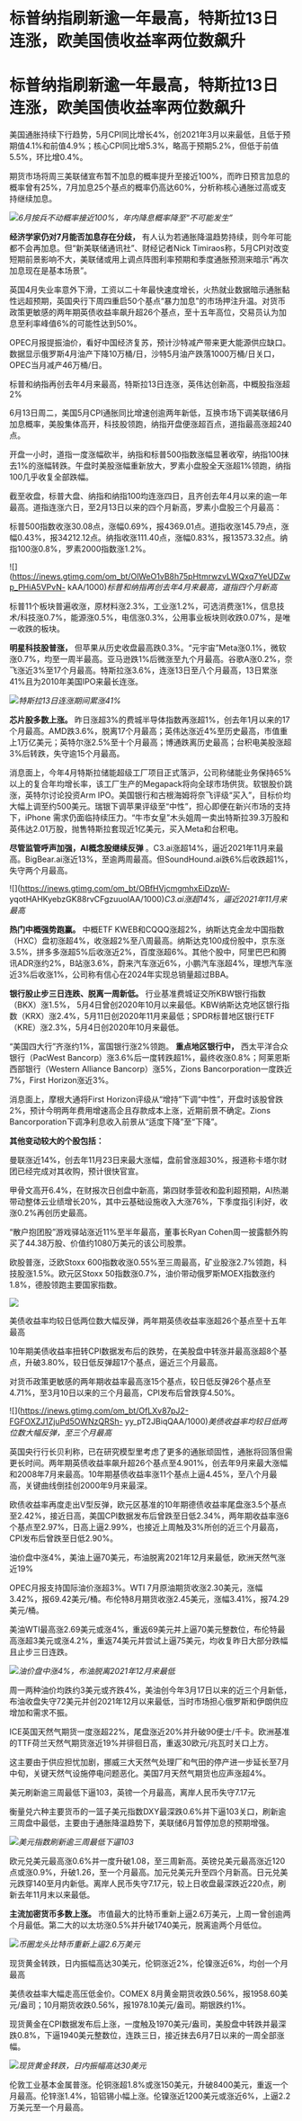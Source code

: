 # 标普纳指刷新逾一年最高，特斯拉13日连涨，欧美国债收益率两位数飙升

# 标普纳指刷新逾一年最高，特斯拉13日连涨，欧美国债收益率两位数飙升

美国通胀持续下行趋势，5月CPI同比增长4%，创2021年3月以来最低，且低于预期值4.1%和前值4.9%；核心CPI同比增5.3%，略高于预期5.2%，但低于前值5.5%，环比增0.4%。

期货市场将周三美联储宣布暂不加息的概率提升至接近100%，而昨日预言加息的概率曾有25%，7月加息25个基点的概率仍高达60%，分析称核心通胀过高或支持继续加息。

![](https://inews.gtimg.com/om_bt/Ondu3cUYV8jbTJqgoeyPbO2WGea9_ANBLmuQgZuxuIoLgAA/1000)_6月按兵不动概率接近100%，年内降息概率降至“不可能发生”_

**经济学家仍对7月能否加息存在分歧，** 有人认为若通胀降温趋势持续，则今年可能都不会再加息。但“新美联储通讯社”、财经记者Nick
Timiraos称，5月CPI对改变短期前景影响不大，美联储或用上调点阵图利率预期和季度通胀预测来暗示“再次加息现在是基本场景”。

英国4月失业率意外下滑，工资以二十年最快速度增长，火热就业数据暗示通胀黏性远超预期，英国央行下周四重启50个基点“暴力加息”的市场押注升温。对货币政策更敏感的两年期英债收益率飙升超26个基点，至十五年高位，交易员认为加息至利率峰值6%的可能性达到50%。

OPEC月报提振油价，看好中国经济复苏，预计沙特减产带来更大能源供应缺口。数据显示俄罗斯4月油产下降10万桶/日，沙特5月油产跌落1000万桶/日关口，OPEC当月减产46万桶/日。

标普和纳指再创去年4月来最高，特斯拉13日连涨，英伟达创新高，中概股指涨超2%

6月13日周二，美国5月CPI通胀同比增速创逾两年新低，互换市场下调美联储6月加息概率，美股集体高开，科技股领跑，纳指开盘便涨超百点，道指最高涨超240点。

开盘一小时，道指一度涨幅砍半，纳指和标普500指数涨幅显著收窄，纳指100抹去1%的涨幅转跌。午盘时美股涨幅重新放大，罗素小盘股全天涨超1%领跑，纳指100几乎收复全部跌幅。

截至收盘，标普大盘、纳指和纳指100均连涨四日，且齐创去年4月以来的逾一年最高。道指连涨六日，至2月13日以来的四个月新高，罗素小盘股三个月最高：

标普500指数收涨30.08点，涨幅0.69%，报4369.01点。道指收涨145.79点，涨幅0.43%，报34212.12点。纳指收涨111.40点，涨幅0.83%，报13573.32点。纳指100涨0.8%，罗素2000指数涨1.2%。

![](https://inews.gtimg.com/om_bt/OlWeO1vB8h75pHtmrwzvLWQxq7YeUDZwp_PHiA5VPvN-
kAA/1000)_标普和纳指再创去年4月来最高，道指四个月新高_

标普11个板块普遍收涨，原材料涨2.3%，工业涨1.2%，可选消费涨1%，信息技术/科技涨0.7%，能源涨0.5%，电信涨0.3%，公用事业板块则收跌0.07%，是唯一收跌的板块。

**明星科技股普涨，**
但苹果从历史收盘最高跌0.3%。“元宇宙”Meta涨0.1%，微软涨0.7%，均至一周半最高。亚马逊跌1%后微涨至九个月最高。谷歌A涨0.2%，奈飞涨近3%至17个月最高。特斯拉涨3.6%，连涨13日至八个月最高，13日累涨41%且为2010年美国IPO来最长连涨。

![](https://inews.gtimg.com/om_bt/OJhYJaeZjqISumZ7VP6_JMZP6jhKrRIhdsTBL8Cs5PfGYAA/1000)_特斯拉13日连涨期间累涨41%_

**芯片股多数上涨。**
昨日涨超3%的费城半导体指数再涨超1%，创去年1月以来的17个月最高。AMD跌3.6%，脱离17个月最高；英伟达涨近4%至历史最高，市值重上1万亿美元；英特尔涨2.5%至十个月最高；博通跌离历史最高；台积电美股涨超3%后转跌，失守逾15个月最高。

消息面上，今年4月特斯拉储能超级工厂项目正式落沪，公司称储能业务保持65%以上的复合年均增长率，该工厂生产的Megapack将向全球市场供货。软银股价跳涨，英特尔讨论投资Arm
IPO。美国银行和古根海姆将奈飞评级“买入”，目标价均大幅上调至约500美元。瑞银下调苹果评级至“中性”，担心即便在新兴市场的支持下，iPhone
需求仍面临持续压力。“牛市女皇”木头姐周一卖出特斯拉39.3万股和英伟达2.01万股，抛售特斯拉套现近1亿美元，买入Meta和台积电。

**尽管监管呼声加强，AI概念股继续反弹**
。C3.ai涨超14%，逼近2021年11月来最高。BigBear.ai涨近13%，至逾两周最高。但SoundHound.ai跌6%后收跌超1%，失守两个月最高。

![](https://inews.gtimg.com/om_bt/OBfHVjcmgmhxEiDzpW-
yqotHAHKyebzGK88rvCFgzuuoIAA/1000)_C3.ai涨超14%，逼近2021年11月来最高_

**热门中概强势跑赢。** 中概ETF
KWEB和CQQQ涨超2%，纳斯达克金龙中国指数（HXC）盘初涨超4%，收涨超2%至八周最高。纳斯达克100成份股中，京东涨3.5%，拼多多涨超5%后收涨近2%，百度涨超6%。其他个股中，阿里巴巴和腾讯ADR涨约2%，B站涨3.6%，蔚来汽车涨近6%，小鹏汽车涨超4%，理想汽车涨近3%后收涨1%，公司称有信心在2024年实现总销量超过BBA。

**银行股止步三日连跌、脱离一周新低。** 行业基准费城证交所KBW银行指数（BKX）涨1.5%，
5月4日曾创2020年10月以来最低。KBW纳斯达克地区银行指数（KRX）涨2.4%，5月11日创2020年11月来最低；SPDR标普地区银行ETF（KRE）涨2.3%，5月4日创2020年10月来最低。

“美国四大行”齐涨约1%，富国银行涨2%领跑。 **重点地区银行中，** 西太平洋合众银行（PacWest
Bancorp）涨3.6%后一度转跌超1%，最终收涨0.8%；阿莱恩斯西部银行（Western Alliance Bancorp）涨5%，Zions
Bancorporation一度跌近7%，First Horizon涨近3%。

消息面上，摩根大通将First
Horizon评级从“增持”下调“中性”，开盘时该股曾跌2%，预计今明两年费用增速高企且存款成本上涨，近期前景不确定。Zions
Bancorporation下调净利息收入前景从“适度下降”至“下降”。

**其他变动较大的个股包括：**

曼联涨近14%，创去年11月23日来最大涨幅，盘前曾涨超30%，报道称卡塔尔财团已经完成对其收购，预计很快官宣。

甲骨文高开6.4%，在财报次日创盘中新高，第四财季营收和盈利超预期，AI热潮带动整体云业绩增长20%，其中云基础设施收入大涨76%，下季度指引利好，收涨0.2%再创历史最高。

“散户抱团股”游戏驿站涨近11%至半年最高，董事长Ryan Cohen周一披露额外购买了44.38万股、价值约1080万美元的该公司股票。

欧股普涨，泛欧Stoxx 600指数收涨0.55%至三周最高，矿业股涨2.7%领跑，科技股涨1.5%。欧元区Stoxx
50指数涨0.7%，油价带动俄罗斯MOEX指数涨约1.8%，德股领跑主要国家指数。

![](https://inews.gtimg.com/om_bt/Oz8th0hUTqxEedekEt30-Lq2OI8px_TX1Kx3b4ifRawXsAA/1000)

美债收益率均较日低两位数大幅反弹，两年期英债收益率涨超26个基点至十五年最高

10年期美债收益率扭转CPI数据发布后的跌势，在美股盘中转涨并最高涨超8个基点，升破3.80%，较日低反弹超17个基点，逼近三个月最高。

对货币政策更敏感的两年期收益率最高涨15个基点，较日低反弹26个基点至4.71%，至3月10日以来的三个月最高，CPI发布后曾跌穿4.50%。

![](https://inews.gtimg.com/om_bt/OfLXv87pJ2-FGFOXZJ1ZjuPd5OWNzQRSh-
yy_pT2JBiqQAA/1000)_美债收益率均较日低两位数大幅反弹，至三个月最高_

英国央行行长贝利称，已在研究模型里考虑了更多的通胀顽固性，通胀将回落但需更长时间。两年期英债收益率飙升超26个基点至4.901%，创去年9月来最大涨幅和2008年7月来最高。10年期基债收益率涨11个基点上逼4.45%，至八个月最高，关键曲线倒挂创2000年9月来最深。

欧债收益率再度走出V型反弹，欧元区基准的10年期德债收益率尾盘涨3.5个基点至2.42%，接近日高，美国CPI数据发布后曾跌至日低2.34%，两年期收益率涨6个基点至2.97%，日高上逼2.99%，也接近上周触及3%所创的近三个月最高，CPI发布后曾跌至日低2.90%。

油价盘中涨4%，美油上逼70美元，布油脱离2021年12月来最低，欧洲天然气涨近19%

OPEC月报支持国际油价涨超3%。WTI
7月原油期货收涨2.30美元，涨幅3.42%，报69.42美元/桶。布伦特8月期货收涨2.45美元，涨幅3.41%，报74.29美元/桶。

美油WTI最高涨2.69美元或涨4%，重返69美元并上逼70美元整数位，布伦特最高涨超3美元或涨4.2%，重返74美元并尝试上逼75美元，均收复昨日大部分跌幅且止步三日连跌。

![](https://inews.gtimg.com/om_bt/OycRdQlEmpPlWoDXTyQERtuB7aYMKifat5JGoiSyBkDUMAA/1000)_油价盘中涨4%，布油脱离2021年12月来最低_

周一两种油价均跌约3美元或齐跌4%，美油创今年3月17日以来的近三个月新低，布油收盘失守72美元并创2021年12月以来最低，当时市场担心俄罗斯和伊朗供应增加和需求不振。

ICE英国天然气期货一度涨超22%，尾盘涨近20%并升破90便士/千卡。欧洲基准的TTF荷兰天然气期货涨近19%并徘徊日高，重返30欧元/兆瓦时关口上方。

这主要由于供应担忧加剧，挪威三大天然气处理厂和气田的停产进一步延长至7月中旬，关键天然气设施停电问题恶化。美国7月天然气期货也应声涨超4%。

美元刷新逾三周最低下逼103，英镑一个月最高，离岸人民币失守7.17元

衡量兑六种主要货币的一篮子美元指数DXY最深跌0.6%并下逼103关口，刷新逾三周盘中最低，主要由于通胀降温趋势下，美联储6月暂停加息的预期增强。

![](https://inews.gtimg.com/om_bt/OvF7Fi0BiG_q2fOIdXaV8Sf050faoyQtQeyDLsdFu2MtgAA/1000)_美元指数刷新逾三周最低下逼103_

欧元兑美元最高涨0.6%并一度升破1.08，至三周新高。英镑兑美元最高涨近120点或涨0.9%，升破1.26，至一个月最高。加元兑美元升至四个月新高。日元兑美元跌穿140至月内新低。离岸人民币失守7.17元，较上日收盘最深跌近220点，刷新去年11月末以来最低。

**主流加密货币多数上涨。** 市值最大的比特币重新上逼2.6万美元，上周一曾创逾两个月最低。第二大的以太坊涨0.5%并升破1740美元，脱离逾两个月低位。

![](https://inews.gtimg.com/om_bt/OLJpOLQkIGb4-VQl7TZd0BmiFXZy1zpxBtJggKDNTfSXEAA/1000)_币圈龙头比特币重新上逼2.6万美元_

现货黄金转跌，日内振幅高达30美元，伦铜涨近2%，伦镍涨近6%，均创一个月最高

美债收益率大幅走高压低金价。COMEX
8月黄金期货收跌0.56%，报1958.60美元/盎司；10月期货收跌0.56%，报1978.10美元/盎司。期银跌约1%。

现货黄金在CPI数据发布后上涨，一度触及1970美元/盎司，美股盘中转跌并最深跌0.8%，下逼1940美元整数位，连跌三日，接近抹去6月7日以来的一周全部涨幅。

![](https://inews.gtimg.com/om_bt/OMeZtcN5UOAlc9HXmiLxfAi3VDRNQwpvt3bpnxJMu4dMkAA/1000)_现货黄金转跌，日内振幅高达30美元_

伦敦工业基本金属普涨。伦铜涨超1.8%或涨150美元，升破8400美元，重返一个月最高。伦锌涨1.4%，铅铝锡小幅上涨。伦镍涨近1200美元或涨近6%，上逼2.2万美元至一个月最高。

